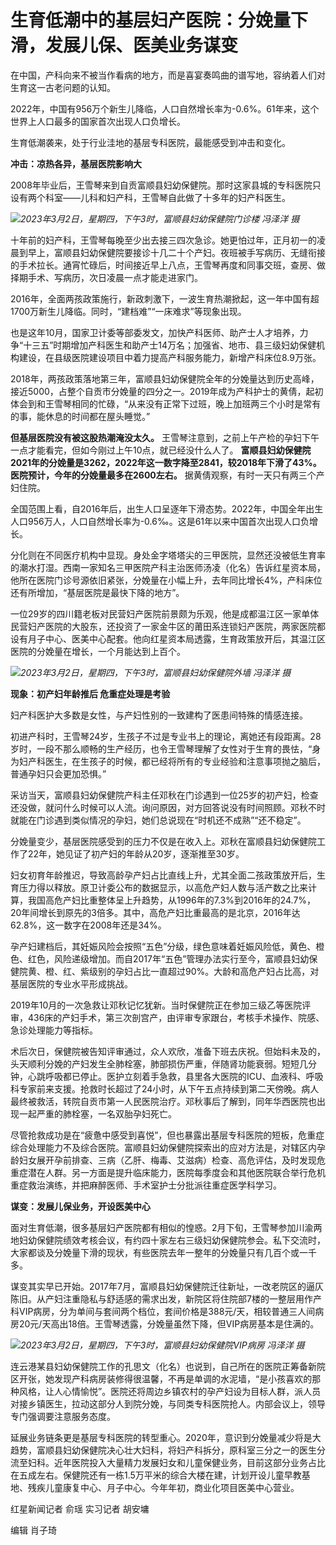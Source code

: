# 生育低潮中的基层妇产医院：分娩量下滑，发展儿保、医美业务谋变

在中国，产科向来不被当作看病的地方，而是喜宴奏鸣曲的谱写地，容纳着人们对生育这一古老问题的认知。

2022年，中国有956万个新生儿降临，人口自然增长率为-0.6%。61年来，这个世界上人口最多的国家首次出现人口负增长。

生育低潮袭来，处于行业洼地的基层专科医院，最能感受到冲击和变化。

**冲击：凉热各异，基层医院影响大**

2008年毕业后，王雪琴来到自贡富顺县妇幼保健院。那时这家县城的专科医院只设有两个科室——儿科和妇产科，王雪琴自此做了十多年的妇产科医生。

![](https://inews.gtimg.com/om_bt/OXYTat2hkbv8zHDhU5ySh73lNUXSW6Ri7I2FHjHqAMCQoAA/1000)_2023年3月2日，星期四，下午3时，富顺县妇幼保健院门诊楼
冯泽洋 摄_

十年前的妇产科，王雪琴每晚至少出去接三四次急诊。她更怕过年，正月初一的凌晨到早上，富顺县妇幼保健院要接诊十几二十个产妇。夜班被手写病历、无缝衔接的手术拉长。通宵忙碌后，时间接近早上八点，王雪琴再度和同事交班，查房、做择期手术、写病历，次日凌晨一点才能走进家门。

2016年，全面两孩政策施行，新政刺激下，一波生育热潮掀起，这一年中国有超1700万新生儿降临。同时，“建档难”“一床难求”等现象出现。

也是这年10月，国家卫计委等部委发文，加快产科医师、助产士人才培养，力争“十三五”时期增加产科医生和助产士14万名；加强省、地市、县三级妇幼保健机构建设，在县级医院建设项目中着力提高产科服务能力，新增产科床位8.9万张。

2018年，两孩政策落地第三年，富顺县妇幼保健院全年的分娩量达到历史高峰，接近5000，占整个自贡市分娩量的四分之一。2019年成为产科护士的黄倩，起初体会到和王雪琴相同的忙碌，“从来没有正常下过班，晚上加班两三个小时是常有的事，能休息的时间都在屋头睡觉。”

**但基层医院没有被这股热潮淹没太久。** 王雪琴注意到，之前上午产检的孕妇下午一点才能看完，但如今刚过上午10点，就已经没什么人了。
**富顺县妇幼保健院2021年的分娩量是3262，2022年这一数字降至2841，较2018年下滑了43%。医院预计，今年的分娩量最多在2600左右。**
据黄倩观察，有时一天只有两三个产妇住院。

全国范围上看，自2016年后，出生人口呈逐年下滑态势。2022年，中国全年出生人口956万人，人口自然增长率为-0.6‰。这是61年以来中国首次出现人口负增长。

分化则在不同医疗机构中显现。身处金字塔塔尖的三甲医院，显然还没被低生育率的潮水打湿。西南一家知名三甲医院产科主治医师汤凌（化名）告诉红星资本局，他所在医院门诊号源依旧紧张，分娩量在小幅上升，去年同比增长4%，产科床位还有所增加，“基层医院是最快下降的地方”。

一位29岁的四川籍老板对民营妇产医院前景颇为乐观，他是成都温江区一家单体民营妇产医院的大股东，还投资了一家金牛区的莆田系连锁妇产医院，两家医院都设有月子中心、医美中心配套。他向红星资本局透露，生育政策放开后，其温江区医院的分娩量在增长，一个月能达到上百个。

![](https://inews.gtimg.com/om_bt/OzQM2W9lIaOTf9PoKSCbyByCIXbp2N0tUG2zT1yIgDybwAA/1000)_2023年3月2日，星期四，下午3时，富顺县妇幼保健院外墙
冯泽洋 摄_

**现象：初产妇年龄推后 危重症处理是考验**

妇产科医护大多数是女性，与产妇性别的一致建构了医患间特殊的情感连接。

初进产科时，王雪琴24岁，生孩子不过是专业书上的理论，离她还有段距离。28岁时，一段不那么顺畅的生产经历，也令王雪琴理解了女性对于生育的畏怯，“身为妇产科医生，在生孩子的时候，都已经将所有的专业经验和注意事项抛之脑后，普通孕妇只会更加恐惧。”

采访当天，富顺县妇幼保健院产科主任邓秋在门诊遇到一位25岁的初产妇，检查还没做，就问什么时候可以人流。询问原因，对方回答说没有时间照顾。邓秋不时就能在门诊遇到类似情况的孕妇，她们总说现在“时机还不成熟”“还不稳定”。

分娩量变少，基层医院感受到的压力不仅是在收入上。邓秋在富顺县妇幼保健院工作了22年，她见证了初产妇的年龄从20岁，逐渐推至30岁。

妇女初育年龄推迟，导致高龄孕产妇占比直线上升，尤其全面二孩政策放开后，生育压力得以释放。原卫计委公布的数据显示，以高危产妇人数与活产数之比来计算，我国高危产妇比重整体呈上升趋势，从1996年的7.3%到2016年的24.7%，20年间增长到原先的3倍多。其中，高危产妇比重最高的是北京，2016年达62.8%，这一数字在2008年还是34%。

孕产妇建档后，其妊娠风险会按照“五色”分级，绿色意味着妊娠风险低，黄色、橙色、红色，风险递级增加。而自2017年“五色”管理办法实行至今，富顺县妇幼保健院黄、橙、红、紫级别的孕妇占比一直超过90%。大龄和高危产妇占比高，对基层医院的专业水平形成挑战。

2019年10月的一次急救让邓秋记忆犹新。当时保健院正在参加三级乙等医院评审，436床的产妇手术，第三次剖宫产，由评审专家跟台，考核手术操作、院感、急诊处理能力等指标。

术后次日，保健院被告知评审通过，众人欢欣，准备下班去庆祝。但始料未及的，头天顺利分娩的产妇发生全肺栓塞，肺部损伤严重，伴随肾功能衰弱。短短几分钟，心跳呼吸都已停止。医护立刻着手急救，县里各大医院的ICU、血液科、呼吸科专家前来支援。抢救时长超过了24小时，从下午五点持续到第二天傍晚。病人最终被救活，转院自贡市第一人民医院治疗。邓秋事后了解到，同年华西医院也出现一起严重的肺栓塞，一名双胎孕妇死亡。

尽管抢救成功是在“疲惫中感受到喜悦”，但也暴露出基层专科医院的短板，危重症综合处理能力不及综合医院。富顺县妇幼保健院探索出的应对方法是，对辖区内孕龄妇女展开孕前排查、三病（乙肝、梅毒、艾滋病）检查、高危评估，及时发现危重症潜在人群。另一方面是提升临床能力，医院每季度会和其他医院联合举行危机重症救治演练，并把麻醉医师、手术室护士分批派往重症医学科学习。

**谋变：发展儿保业务，开设医美中心**

面对生育低潮，很多基层妇产医院都有相似的惶惑。2月下旬，王雪琴参加川渝两地妇幼保健院绩效考核会议，有约四十家左右三级妇幼保健院参会。私下交流时，大家都谈及分娩量下滑的现状，有些医院去年一整年的分娩量只有几百个或一千多。

谋变其实早已开始。2017年7月，富顺县妇幼保健院迁往新址，一改老院区的逼仄陈旧。从产妇注重隐私与舒适感的需求出发，新院区将住院部7楼的一整层用作产科VIP病房，分为单间与套间两个档位，套间价格是388元/天，相较普通三人间病房20元/天高出18倍。王雪琴透露，分娩量虽然下降，但VIP病房基本是住满的。

![](https://inews.gtimg.com/om_bt/ONUpyNkFPYtvgD7-Q1tP7Ai6sLSmbTi6EGhG_UN4sASF0AA/1000)_2023年3月2日，星期四，下午3时，富顺县妇幼保健院VIP病房
冯泽洋 摄_

连云港某县妇幼保健院工作的孔思文（化名）也说到，自己所在的医院正筹备新院区开张，她发现产科病房装修得很温馨，不再是单调的水泥墙，“是小孩喜欢的那种风格，让人心情愉悦”。医院还将周边乡镇农村的孕产妇设为目标人群，派人员对接乡镇医生，拉动这部分人到院分娩，与同类专科医院抢人。内部会议上，领导专门强调要注意服务态度。

延展业务链条更是基层专科医院的转型重心。2020年，意识到分娩量减少将是大趋势，富顺县妇幼保健院决心壮大妇科，将妇产科拆分，原科室三分之一的医生分流至妇科。近年医院投入大量精力发展妇女和儿童保健业务，目前这部分业务占比在五成左右。保健院还有一栋1.5万平米的综合大楼在建，计划开设儿童早教基地、残疾儿童康复中心、月子中心。今年年初，商业化项目医美中心营业。

红星新闻记者 俞瑶 实习记者 胡安墉

编辑 肖子琦

